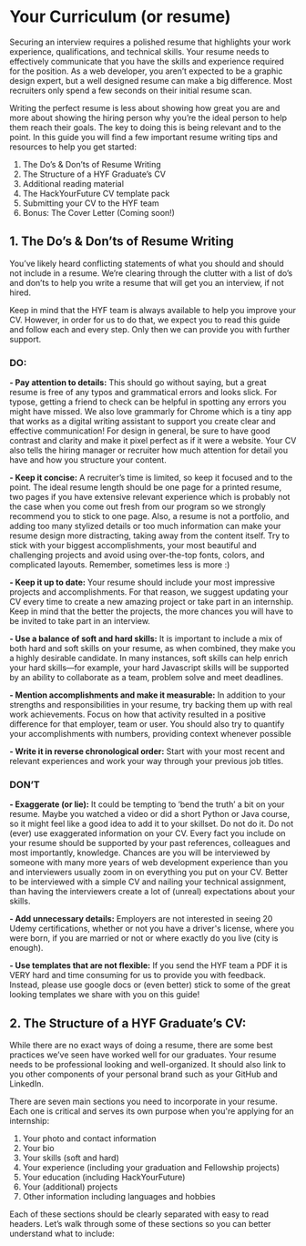 # Your Curriculum (or resume)

Securing an interview requires a polished resume that highlights your work experience, qualifications, and technical skills. Your resume needs to effectively communicate that you have the skills and experience required for the position. As a web developer, you aren’t expected to be a graphic design expert, but a well designed resume can make a big difference. Most recruiters only spend a few seconds on their initial resume scan.

Writing the perfect resume is less about showing how great you are and more about showing the hiring person why you’re the ideal person to help them reach their goals. The key to doing this is being relevant and to the point. In this guide you will find a few important resume writing tips and resources to help you get started:

1. The Do’s & Don’ts of Resume Writing
2. The Structure of a HYF Graduate’s CV
3. Additional reading material
4. The HackYourFuture CV template pack
5. Submitting your CV to the HYF team
6. Bonus: The Cover Letter (Coming soon!)

## 1. The Do’s & Don’ts of Resume Writing

You’ve likely heard conflicting statements of what you should and should not include in a resume. We’re clearing through the clutter with a list of do’s and don’ts to help you write a resume that will get you an interview, if not hired. 

Keep in mind that the HYF team is always available to help you improve your CV. However, in order for us to do that, we expect you to read this guide and follow each and every step. Only then we can provide you with further support.

### DO: ###

**- Pay attention to details:** This should go without saying, but a great resume is free of any typos and grammatical errors and looks slick. For typose, getting a friend to check can be helpful in spotting any errors you might have missed. We also love grammarly for Chrome which is a tiny app that works as a digital writing assistant to support you create clear and effective communication! For design in general, be sure to have good contrast and clarity and make it pixel perfect as if it were a website. Your CV also tells the hiring manager or recruiter how much attention for detail you have and how you structure your content. 

**- Keep it concise:** A recruiter’s time is limited, so keep it focused and to the point. The ideal resume length should be one page for a printed resume, two pages if you have extensive relevant experience which is probably not the case when you come out fresh from our program so we strongly recommend you to stick to one page. Also, a resume is not a portfolio, and adding too many stylized details or too much information can make your resume design more distracting, taking away from the content itself. Try to stick with your biggest accomplishments, your most beautiful and challenging projects and avoid using over-the-top fonts, colors, and complicated layouts. Remember, sometimes less is more :)

**- Keep it up to date:** Your resume should include your most impressive projects and accomplishments. For that reason, we suggest updating your CV every time to create a new amazing project or take part in an internship. Keep in mind that the better the projects, the more chances you will have to be invited to take part in an interview.

**- Use a balance of soft and hard skills:** It is important to include a mix of both hard and soft skills on your resume, as when combined, they make you a highly desirable candidate. In many instances, soft skills can help enrich your hard skills—for example, your hard Javascript skills will be supported by an ability to collaborate as a team, problem solve and meet deadlines. 

**- Mention accomplishments and make it measurable:** In addition to your strengths and responsibilities in your resume, try backing them up with real work achievements. Focus on how that activity resulted in a positive difference for that employer, team or user. You should also try to quantify your accomplishments with numbers, providing context whenever possible

**- Write it in reverse chronological order:** Start with your most recent and relevant experiences and work your way through your previous job titles.

### DON’T ###

**- Exaggerate (or lie):** It could be tempting to ‘bend the truth’ a bit on your resume. Maybe you watched a video or did a short Python or Java course, so it might feel like a good idea to add it to your skillset. Do not do it. Do not (ever) use exaggerated information on your CV. Every fact you include on your resume should be supported by your past references, colleagues and most importantly, knowledge. Chances are you will be interviewed by someone with many more years of web development experience than you and interviewers usually zoom in on everything you put on your CV. Better to be interviewed with a simple CV and nailing your technical assignment, than having the interviewers create a lot of (unreal) expectations about your skills.

**- Add unnecessary details:** Employers are not interested in seeing 20 Udemy certifications, whether or not you have a driver's license, where you were born, if you are married or not or where exactly do you live (city is enough).

**- Use templates that are not flexible:** If you send the HYF team a PDF it is VERY hard and time consuming for us to provide you with feedback. Instead, please use google docs or (even better) stick to some of the great looking templates we share with you on this guide!

## 2. The Structure of a HYF Graduate’s CV:

While there are no exact ways of doing a resume, there are some best practices we’ve seen have worked well for our graduates. Your resume needs to be professional looking and well-organized. It should also link to you other components of your personal brand such as your GitHub and LinkedIn. 

There are seven main sections you need to incorporate in your resume. Each one is critical and serves its own purpose when you're applying for an internship:

1. Your photo and contact information
2. Your bio
3. Your skills (soft and hard)
4. Your experience (including your graduation and Fellowship projects)
5. Your education (including HackYourFuture)
6. Your (additional) projects
7. Other information including languages and hobbies

Each of these sections should be clearly separated with easy to read headers. Let’s walk through some of these sections so you can better understand what to include:




